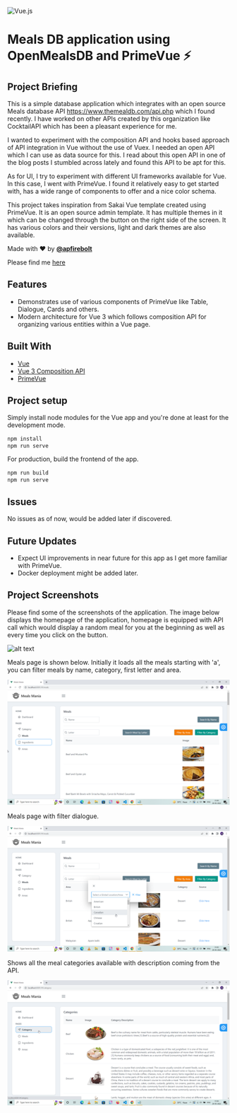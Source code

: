 ![Vue.js](https://img.shields.io/badge/vuejs-%2335495e.svg?style=for-the-badge&logo=vuedotjs&logoColor=%234FC08D)

# Meals DB application using OpenMealsDB and PrimeVue ⚡️

## Project Briefing

This is a simple database application which integrates with an open source Meals database API <a href="https://www.themealdb.com/api.php"> https://www.themealdb.com/api.php </a> which I found recently. I have worked on other APIs created by this organization like CocktailAPI which has been a pleasant experience for me.

I wanted to experiment with the composition API and hooks based approach of API integration in Vue without the use of Vuex. I needed an open API which I can use as data source for this. I read about this open API in one of the blog posts I stumbled across lately and found this API to be apt for this.

As for UI, I try to experiment with different UI frameworks available for Vue. In this case, I went with PrimeVue. I found it relatively easy to get started with, has a wide range of components to offer and a nice color schema.

This project takes inspiration from Sakai Vue template created using PrimeVue. It is an open source admin template. It has multiple themes in it which can be changed through the button on the right side of the screen. It has various colors and their versions, light and dark themes are also available.

Made with ❤️ by **[@apfirebolt](https://github.com/Apfirebolt/)**

Please find me [here](https://apgiiit.com/)
## Features

- Demonstrates use of various components of PrimeVue like Table, Dialogue, Cards and others.
- Modern architecture for Vue 3 which follows composition API for organizing various entities within a Vue page.

## Built With

* [Vue](https://reactjs.org/)
* [Vue 3 Composition API](https://vuejs.org/api/composition-api-setup.html/)
* [PrimeVue](https://www.primefaces.org/primevue/)

## Project setup

Simply install node modules for the Vue app and you're done at least for the development mode.

```
npm install
npm run serve
```

For production, build the frontend of the app. 

```
npm run build
npm run serve
```
## Issues

No issues as of now, would be added later if discovered.

## Future Updates

- Expect UI improvements in near future for this app as I get more familiar with PrimeVue.
- Docker deployment might be added later.

## Project Screenshots

Please find some of the screenshots of the application. The image below displays the homepage of the application, homepage is equipped with API call which would display a random meal for you at the beginning as well as every time you click on the button.

![alt text](./screenshots/home.png)

Meals page is shown below. Initially it loads all the meals starting with 'a', you can filter meals by name, category, first letter and area.

![alt text](./screenshots/meals.png)

Meals page with filter dialogue. 

![alt text](./screenshots/filter_meals.png)

Shows all the meal categories available with description coming from the API.

![alt text](./screenshots/category.png)
